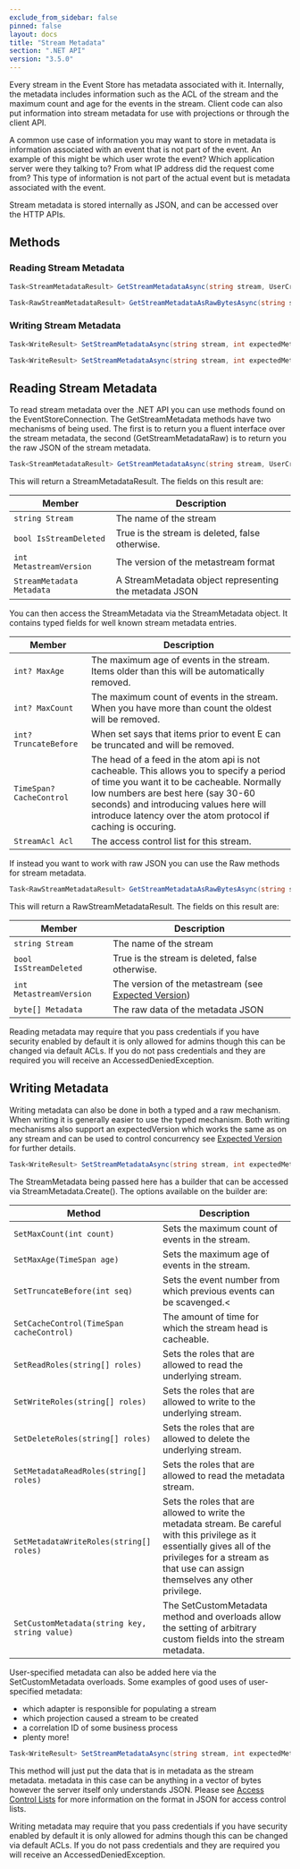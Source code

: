 ```yaml
---
exclude_from_sidebar: false
pinned: false
layout: docs
title: "Stream Metadata"
section: ".NET API"
version: "3.5.0"
---
```


Every stream in the Event Store has metadata associated with it. Internally, the metadata includes information such as the ACL of the stream and the maximum count and age for the events in the stream. Client code can also put information into stream metadata for use with projections or through the client API.

A common use case of information you may want to store in metadata is information associated with an event that is not part of the event. An example of this might be which user wrote the event? Which application server were they talking to? From what IP address did the request come from? This type of information is not part of the actual event but is metadata associated with the event.

Stream metadata is stored internally as JSON, and can be accessed over the HTTP APIs.

## Methods

### Reading Stream Metadata
```csharp
Task<StreamMetadataResult> GetStreamMetadataAsync(string stream, UserCredentials userCredentials = null)
```

```csharp
Task<RawStreamMetadataResult> GetStreamMetadataAsRawBytesAsync(string stream, UserCredentials userCredentials = null)
```

### Writing Stream Metadata
```csharp
Task<WriteResult> SetStreamMetadataAsync(string stream, int expectedMetastreamVersion, StreamMetadata metadata, UserCredentials userCredentials = null)
```

```csharp
Task<WriteResult> SetStreamMetadataAsync(string stream, int expectedMetastreamVersion, byte[] metadata, UserCredentials userCredentials = null)
```

## Reading Stream Metadata

To read stream metadata over the .NET API you can use methods found on the EventStoreConnection. The GetStreamMetadata methods have two mechanisms of being used. The first is to return you a fluent interface over the stream metadata, the second (GetStreamMetadataRaw) is to return you the raw JSON of the stream metadata.

```csharp
Task<StreamMetadataResult> GetStreamMetadataAsync(string stream, UserCredentials userCredentials = null)
```

This will return a StreamMetadataResult. The fields on this result are:

<table>
    <thead>
        <tr>
            <th>Member</th>
            <th>Description</th>
        </tr>
    </thead>
    <tbody>
        <tr>
            <td><code>string Stream</code></td>
            <td>The name of the stream</td>
        </tr>
        <tr>
            <td><code>bool IsStreamDeleted</code></td>
            <td>True is the stream is deleted, false otherwise.</td>
        </tr>
        <tr>
            <td><code>int MetastreamVersion</code></td>
            <td>The version of the metastream format</td>
        </tr>
        <tr>
            <td><code>StreamMetadata Metadata</code></td>
            <td>A StreamMetadata object representing the metadata JSON</td>
        </tr>
    </tbody>
</table>

You can then access the StreamMetadata via the StreamMetadata object. It contains typed fields for well known stream metadata entries.

<table>
    <thead>
        <tr>
            <th>Member</th>
            <th>Description</th>
        </tr>
    </thead>
    <tbody>
        <tr>
            <td><code>int? MaxAge</code></td>
            <td>The maximum age of events in the stream. Items older than this will be automatically removed.</td>
        </tr>
        <tr>
            <td><code>int? MaxCount</code></td>
            <td>The maximum count of events in the stream. When you have more than count the oldest will be removed.</td>
        </tr>
        <tr>
            <td><code>int? TruncateBefore</code></td>
            <td>When set says that items prior to event E can be truncated and will be removed.</td>
        </tr>
        <tr>
            <td><code>TimeSpan? CacheControl</code></td>
            <td>The head of a feed in the atom api is not cacheable. This allows you to specify a period of time you want it to be cacheable. Normally low numbers are best here (say 30-60 seconds) and introducing values here will introduce latency over the atom protocol if caching is occuring.</td>
        </tr>
        <tr>
            <td><code>StreamAcl Acl</code></td>
            <td>The access control list for this stream.</td>
        </tr>
    </tbody>
</table>

If instead you want to work with raw JSON you can use the Raw methods for stream metadata.

```csharp
Task<RawStreamMetadataResult> GetStreamMetadataAsRawBytesAsync(string stream, UserCredentials userCredentials = null)
```
This will return a RawStreamMetadataResult. The fields on this result are:


<table>
    <thead>
        <tr>
            <th>Member</th>
            <th>Description</th>
        </tr>
    </thead>
    <tbody>
        <tr>
            <td><code>string Stream</code></td>
            <td>The name of the stream</td>
        </tr>
        <tr>
            <td><code>bool IsStreamDeleted</code></td>
            <td>True is the stream is deleted, false otherwise.</td>
        </tr>
        <tr>
            <td><code>int MetastreamVersion</code></td>
            <td>The version of the metastream (see <a href="../optimistic-concurrency-and-idempotence">Expected Version</a>)</td>
        </tr>
        <tr>
            <td><code>byte[] Metadata</code></td>
            <td>The raw data of the metadata JSON</td>
        </tr>
    </tbody>
</table>

<span class="note">
Reading metadata may require that you pass credentials if you have security enabled by default it is only allowed for admins though this can be changed via default ACLs. If you do not pass credentials and they are required you will receive an AccessedDeniedException.
</span>


## Writing Metadata

Writing metadata can also be done in both a typed and a raw mechanism. When writing it is generally easier to use the typed mechanism. Both writing mechanisms also support an expectedVersion which works the same as on any stream and can be used to control concurrency see [Expected Version](../optimistic-concurrency-and-idempotence) for further details.

```csharp
Task<WriteResult> SetStreamMetadataAsync(string stream, int expectedMetastreamVersion, StreamMetadata metadata, UserCredentials userCredentials = null)
```

The StreamMetadata being passed here has a builder that can be accessed via StreamMetadata.Create(). The options available on the builder are:

<table>
    <thead>
        <tr>
            <th>Method</th>
            <th>Description</th>
        </tr>
    </thead>
    <tbody>
        <tr>
            <td><code>SetMaxCount(int count)</code></td>
            <td>Sets the maximum count of events in the stream.</td>
        </tr>
        <tr>
            <td><code>SetMaxAge(TimeSpan age)</code></td>
            <td>Sets the maximum age of events in the stream.</td>
        </tr>
        <tr>
            <td><code>SetTruncateBefore(int seq)</code></td>
            <td>Sets the event number from which previous events can be scavenged.<</td>
        </tr>
        <tr>
            <td><code>SetCacheControl(TimeSpan cacheControl)</code></td>
            <td>The amount of time for which the stream head is cacheable.</td>
        </tr>
        <tr>
            <td><code>SetReadRoles(string[] roles)</code></td>
            <td>Sets the roles that are allowed to read the underlying stream.</td>
        </tr>
        <tr>
            <td><code>SetWriteRoles(string[] roles)</code></td>
            <td>Sets the roles that are allowed to write to the underlying stream.</td>
        </tr>
        <tr>
            <td><code>SetDeleteRoles(string[] roles)</code></td>
            <td>Sets the roles that are allowed to delete the underlying stream.</td>
        </tr>
        <tr>
            <td><code>SetMetadataReadRoles(string[] roles)</code></td>
            <td>Sets the roles that are allowed to read the metadata stream.</td>
        </tr>
        <tr>
            <td><code>SetMetadataWriteRoles(string[] roles)</code></td>
            <td>Sets the roles that are allowed to write the metadata stream. Be careful with this privilege as it essentially gives all of the privileges for a stream as that use can assign themselves any other privilege.</td>
        </tr>
        <tr>
            <td><code>SetCustomMetadata(string key, string value)</code></td>
            <td>The SetCustomMetadata method and overloads allow the setting of arbitrary custom fields into the stream metadata.</td>
        </tr>
    </tbody>
</table>

User-specified metadata can also be added here via the SetCustomMetadata overloads. Some examples of good uses of user-specified metadata:

- which adapter is responsible for populating a stream
- which projection caused a stream to be created
- a correlation ID of some business process
- plenty more!

```csharp
Task<WriteResult> SetStreamMetadataAsync(string stream, int expectedMetastreamVersion, byte[] metadata, UserCredentials userCredentials = null)
```

This method will just put the data that is in metadata as the stream metadata. metadata in this case can be anything in a vector of bytes however the server itself only understands JSON. Please see [Access Control Lists](/docs/server/latest/access-control-lists) for more information on the format in JSON for access control lists.

<span class="note">
Writing metadata may require that you pass credentials if you have security enabled by default it is only allowed for admins though this can be changed via default ACLs. If you do not pass credentials and they are required you will receive an AccessedDeniedException.
</span>
